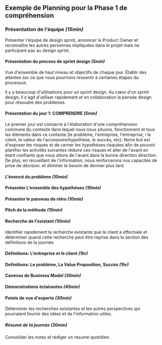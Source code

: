 ## Exemple de Planning pour la Phase 1 de compréhension

### Présentation de l'équipe *(15min)*

Présenter l'équipe de design sprint, annoncer le Product Owner et reconnaître les autres personnes impliquées dans le projet mais ne participant pas au design sprint.

#### Présentation du process de sprint design *(5min)*

Vue d'ensemble de haut niveau et objectifs de chaque jour. Établir des attentes sur ce que nous pourrions ressentir à certaines étapes du processus.

Il y a beaucoup d'utilisations pour un sprint design. Au cœur d'un sprint design, il s'agit d'utiliser rapidement et en collaboration la pensée design pour résoudre des problèmes.

#### Présentation du jour 1: COMPRENDRE *(5min)*

Le premier jour est consacré à l'élaboration d'une compréhension commune du contexte dans lequel nous nous situons. fonctionnent et tous les éléments dans ce contexte (le problème, l'entreprise, l'entreprise, l le client, la valeur de l'accessoire/hypothèse, le succès, etc). 
Notre but est d'exposer les risques et de cerner les hypothèses risquées afin de pouvoir planifier les activités suivantes réduire ces risques et aller de l'avant en étant confiants que nous allons de l'avant dans la bonne direction direction. De plus, en recueillant de l'information, nous renforcerons nos capacités de prise de décision. et éliminer le besoin de deviner plus tard.

#### L'énoncé du problème *(10min)*

#### Présenter L'ensemble des hypothèses *(10min)*

#### Présenter le panneau de rétro *(10min)*

#### Pitch de la méthode *(15min)*

#### Recherche de l'existant *(10min)*

Identifier rapidement la recherche existante que le client a effectuée et déterminer quand cette recherche peut être reprise dans la section des définitions de la journée.

#### Définitions: L'entreprise et le client *(1hr)*

#### Definitions: Le problème, La Value Proposition, Succès *(1hr)*

#### Canevas de Business Model  *(30min)*

#### Démonstrations éclairantes *(45min)*

#### Points de vue d'experts *(30min)*

Déterminer les recherches existantes et les autres perspectives qui pourraient fournir des idées et de l'information utiles.

##### Résumé de la journée *(30min)*

Consolider les notes et rédiger un résumé quotidien.
